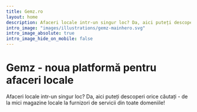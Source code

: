 ```yaml
---
title: Gemz.ro
layout: home
description: Afaceri locale intr-un singur loc? Da, aici puteți descoperi orice căutați - de la mici magazine locale la furnizori de servicii din toate domeniile!
intro_image: "images/illustrations/gemz-mainhero.svg"
intro_image_absolute: true
intro_image_hide_on_mobile: false
---
```


# Gemz - noua platformă pentru afaceri locale

Afaceri locale intr-un singur loc? Da, aici puteți descoperi orice căutați - de la mici magazine locale la furnizori de servicii din toate domeniile!
